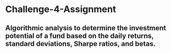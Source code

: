 # Challenge-4-Assignment
## Algorithmic analysis to determine the investment potential of a fund  based on the daily returns, standard deviations, Sharpe ratios, and betas.
